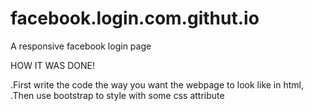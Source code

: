 # facebook.login.com.githut.io

A responsive facebook login page

HOW IT WAS DONE!

.First write the code the way you want the webpage to look like in html,
.Then use bootstrap to style with some css attribute
